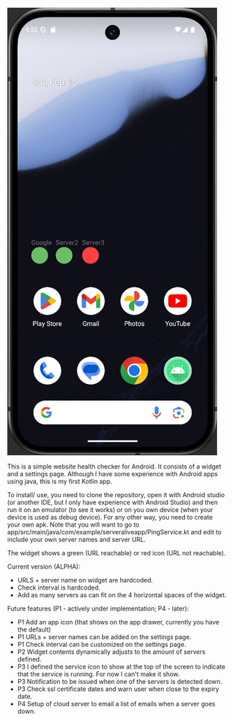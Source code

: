 ![Alt text](https://github.com/0RuiAlvel0/ServerAliveApp/raw/master/ServerAliveApp.png)

This is a simple website health checker for Android. It consists of a widget and a settings page.
Although I have some experience with Android apps using java, this is my first Kotlin app.

To install/ use, you need to clone the repository, open it with Android studio (or another IDE, but I only have experience with Android Studio) and then run it on an emulator (to see it works) or on you own device (when your device is used as debug device). For any other way, you need to create your own apk. Note that you will want to go to app/src/main/java/com/example/serveraliveapp/PingService.kt and edit to include your own server names and server URL.

The widget shows a green (URL reachable) or red icon (URL not reachable).

Current version (ALPHA):

- URLS + server name on widget are hardcoded.
- Check interval is hardcoded.
- Add as many servers as can fit on the 4 horizontal spaces of the widget.

Future features (P1 - actively under implementation; P4 - later):

- P1 Add an app icon (that shows on the app drawer, currently you have the default)
- P1 URLs + server names can be added on the settings page.
- P1 Check interval can be customized on the settings page.
- P2 Widget contents dynamically adjusts to the amount of servers defined.
- P3 I defined the service icon to show at the top of the screen to indicate that the service is running. For now I can't make it show.
- P3 Notification to be issued when one of the servers is detected down.
- P3 Check ssl certificate dates and warn user when close to the expiry date.
- P4 Setup of cloud server to email a list of emails when a server goes down.
